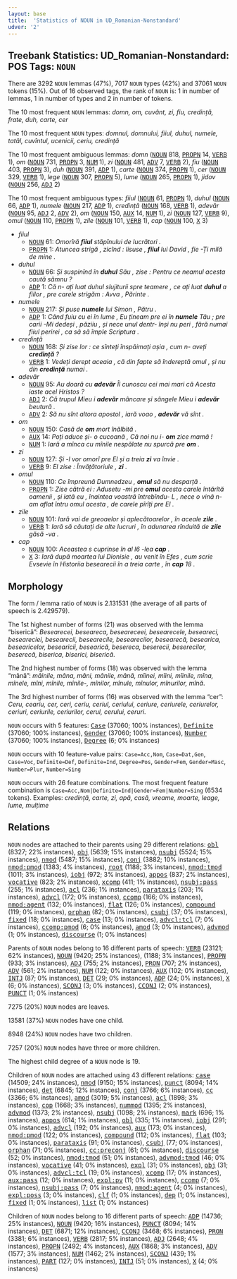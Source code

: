 ```yaml
---
layout: base
title:  'Statistics of NOUN in UD_Romanian-Nonstandard'
udver: '2'
---
```


## Treebank Statistics: UD_Romanian-Nonstandard: POS Tags: `NOUN`

There are 3292 `NOUN` lemmas (47%), 7017 `NOUN` types (42%) and 37061 `NOUN` tokens (15%).
Out of 16 observed tags, the rank of `NOUN` is: 1 in number of lemmas, 1 in number of types and 2 in number of tokens.

The 10 most frequent `NOUN` lemmas: <em>domn, om, cuvânt, zi, fiu, credință, frate, duh, carte, cer</em>

The 10 most frequent `NOUN` types:  <em>domnul, domnului, fiiul, duhul, numele, tatăl, cuvîntul, ucenicii, ceriu, credință</em>

The 10 most frequent ambiguous lemmas: <em>domn</em> (<tt><a href="ro_nonstandard-pos-NOUN.html">NOUN</a></tt> 818, <tt><a href="ro_nonstandard-pos-PROPN.html">PROPN</a></tt> 14, <tt><a href="ro_nonstandard-pos-VERB.html">VERB</a></tt> 1), <em>om</em> (<tt><a href="ro_nonstandard-pos-NOUN.html">NOUN</a></tt> 731, <tt><a href="ro_nonstandard-pos-PROPN.html">PROPN</a></tt> 3, <tt><a href="ro_nonstandard-pos-NUM.html">NUM</a></tt> 1), <em>zi</em> (<tt><a href="ro_nonstandard-pos-NOUN.html">NOUN</a></tt> 481, <tt><a href="ro_nonstandard-pos-ADV.html">ADV</a></tt> 7, <tt><a href="ro_nonstandard-pos-VERB.html">VERB</a></tt> 2), <em>fiu</em> (<tt><a href="ro_nonstandard-pos-NOUN.html">NOUN</a></tt> 403, <tt><a href="ro_nonstandard-pos-PROPN.html">PROPN</a></tt> 3), <em>duh</em> (<tt><a href="ro_nonstandard-pos-NOUN.html">NOUN</a></tt> 391, <tt><a href="ro_nonstandard-pos-ADP.html">ADP</a></tt> 1), <em>carte</em> (<tt><a href="ro_nonstandard-pos-NOUN.html">NOUN</a></tt> 374, <tt><a href="ro_nonstandard-pos-PROPN.html">PROPN</a></tt> 1), <em>cer</em> (<tt><a href="ro_nonstandard-pos-NOUN.html">NOUN</a></tt> 329, <tt><a href="ro_nonstandard-pos-VERB.html">VERB</a></tt> 1), <em>lege</em> (<tt><a href="ro_nonstandard-pos-NOUN.html">NOUN</a></tt> 307, <tt><a href="ro_nonstandard-pos-PROPN.html">PROPN</a></tt> 5), <em>lume</em> (<tt><a href="ro_nonstandard-pos-NOUN.html">NOUN</a></tt> 265, <tt><a href="ro_nonstandard-pos-PROPN.html">PROPN</a></tt> 1), <em>jidov</em> (<tt><a href="ro_nonstandard-pos-NOUN.html">NOUN</a></tt> 256, <tt><a href="ro_nonstandard-pos-ADJ.html">ADJ</a></tt> 2)

The 10 most frequent ambiguous types:  <em>fiiul</em> (<tt><a href="ro_nonstandard-pos-NOUN.html">NOUN</a></tt> 61, <tt><a href="ro_nonstandard-pos-PROPN.html">PROPN</a></tt> 1), <em>duhul</em> (<tt><a href="ro_nonstandard-pos-NOUN.html">NOUN</a></tt> 66, <tt><a href="ro_nonstandard-pos-ADP.html">ADP</a></tt> 1), <em>numele</em> (<tt><a href="ro_nonstandard-pos-NOUN.html">NOUN</a></tt> 217, <tt><a href="ro_nonstandard-pos-ADP.html">ADP</a></tt> 1), <em>credință</em> (<tt><a href="ro_nonstandard-pos-NOUN.html">NOUN</a></tt> 168, <tt><a href="ro_nonstandard-pos-VERB.html">VERB</a></tt> 1), <em>adevăr</em> (<tt><a href="ro_nonstandard-pos-NOUN.html">NOUN</a></tt> 95, <tt><a href="ro_nonstandard-pos-ADJ.html">ADJ</a></tt> 2, <tt><a href="ro_nonstandard-pos-ADV.html">ADV</a></tt> 2), <em>om</em> (<tt><a href="ro_nonstandard-pos-NOUN.html">NOUN</a></tt> 150, <tt><a href="ro_nonstandard-pos-AUX.html">AUX</a></tt> 14, <tt><a href="ro_nonstandard-pos-NUM.html">NUM</a></tt> 1), <em>zi</em> (<tt><a href="ro_nonstandard-pos-NOUN.html">NOUN</a></tt> 127, <tt><a href="ro_nonstandard-pos-VERB.html">VERB</a></tt> 9), <em>omul</em> (<tt><a href="ro_nonstandard-pos-NOUN.html">NOUN</a></tt> 110, <tt><a href="ro_nonstandard-pos-PROPN.html">PROPN</a></tt> 1), <em>zile</em> (<tt><a href="ro_nonstandard-pos-NOUN.html">NOUN</a></tt> 101, <tt><a href="ro_nonstandard-pos-VERB.html">VERB</a></tt> 1), <em>cap</em> (<tt><a href="ro_nonstandard-pos-NOUN.html">NOUN</a></tt> 100, <tt><a href="ro_nonstandard-pos-X.html">X</a></tt> 3)


* <em>fiiul</em>
  * <tt><a href="ro_nonstandard-pos-NOUN.html">NOUN</a></tt> 61: <em>Omorîră <b>fiiul</b> stăpînului de lucrători .</em>
  * <tt><a href="ro_nonstandard-pos-PROPN.html">PROPN</a></tt> 1: <em>Atuncea strigă , zicînd : Iisuse , <b>fiiul</b> lui David , fie -Ți milă de mine .</em>
* <em>duhul</em>
  * <tt><a href="ro_nonstandard-pos-NOUN.html">NOUN</a></tt> 66: <em>Și suspinînd în <b>duhul</b> Său , zise : Pentru ce neamul acesta caută sămnu ?</em>
  * <tt><a href="ro_nonstandard-pos-ADP.html">ADP</a></tt> 1: <em>Că n- ați luat duhul slujiturii spre teamere , ce ați luat <b>duhul</b> a fiilor , pre carele strigăm : Avva , Părinte .</em>
* <em>numele</em>
  * <tt><a href="ro_nonstandard-pos-NOUN.html">NOUN</a></tt> 217: <em>Și puse <b>numele</b> lui Simon , Pătru .</em>
  * <tt><a href="ro_nonstandard-pos-ADP.html">ADP</a></tt> 1: <em>Când fuiu cu ei în lume , Eu țineam pre ei în <b>numele</b> Tău ; pre carii -Mi dedeși , păziiu , și nece unul dentr- înși nu peri , fără numai fiiul perirei , ca să să împle Scriptura .</em>
* <em>credință</em>
  * <tt><a href="ro_nonstandard-pos-NOUN.html">NOUN</a></tt> 168: <em>Și zise lor : ce sînteți înspăimați așia , cum n- aveți <b>credință</b> ?</em>
  * <tt><a href="ro_nonstandard-pos-VERB.html">VERB</a></tt> 1: <em>Vedeți derept aceaia , că din fapte să îndereptă omul , și nu din <b>credință</b> numai .</em>
* <em>adevăr</em>
  * <tt><a href="ro_nonstandard-pos-NOUN.html">NOUN</a></tt> 95: <em>Au doară cu <b>adevăr</b> Îl cunoscu cei mai mari că Acesta iaste acel Hristos ?</em>
  * <tt><a href="ro_nonstandard-pos-ADJ.html">ADJ</a></tt> 2: <em>Că trupul Mieu i <b>adevăr</b> mâncare și sângele Mieu i <b>adevăr</b> beutură .</em>
  * <tt><a href="ro_nonstandard-pos-ADV.html">ADV</a></tt> 2: <em>Să nu sînt altora apostol , iară voao , <b>adevăr</b> vă sînt .</em>
* <em>om</em>
  * <tt><a href="ro_nonstandard-pos-NOUN.html">NOUN</a></tt> 150: <em>Casă de <b>om</b> mort înălbită .</em>
  * <tt><a href="ro_nonstandard-pos-AUX.html">AUX</a></tt> 14: <em>Poți aduce și- o cucoană , Că noi nu i- <b>om</b> zice mamă !</em>
  * <tt><a href="ro_nonstandard-pos-NUM.html">NUM</a></tt> 1: <em>Iară a mînca cu mînile nespălate nu spurcă pre <b>om</b> .</em>
* <em>zi</em>
  * <tt><a href="ro_nonstandard-pos-NOUN.html">NOUN</a></tt> 127: <em>Şi -l vor omorî pre El și a treia <b>zi</b> va învie .</em>
  * <tt><a href="ro_nonstandard-pos-VERB.html">VERB</a></tt> 9: <em>El zise : Învățătoriule , <b>zi</b> .</em>
* <em>omul</em>
  * <tt><a href="ro_nonstandard-pos-NOUN.html">NOUN</a></tt> 110: <em>Ce împreună Dumnedzeu , <b>omul</b> să nu desparță .</em>
  * <tt><a href="ro_nonstandard-pos-PROPN.html">PROPN</a></tt> 1: <em>Zisе cătră ei : Adusetu -mi pre <b>omul</b> acesta carele întărîtă oamenii , și iată eu , înaintea voastră întrebîndu- L , nece o vină n- am aflat întru omul acesta , dе carele pîrîți pre Еl .</em>
* <em>zile</em>
  * <tt><a href="ro_nonstandard-pos-NOUN.html">NOUN</a></tt> 101: <em>Iară vai de greoaelor și aplecătoarelor , în aceale <b>zile</b> .</em>
  * <tt><a href="ro_nonstandard-pos-VERB.html">VERB</a></tt> 1: <em>Iară să căutați de alte lucruri , în adunarea rînduită de <b>zile</b> găsă -va .</em>
* <em>cap</em>
  * <tt><a href="ro_nonstandard-pos-NOUN.html">NOUN</a></tt> 100: <em>Aceastea s cuprinse în al l6 -lea <b>cap</b> .</em>
  * <tt><a href="ro_nonstandard-pos-X.html">X</a></tt> 3: <em>Iară după moartea lui Dionisie , au venit în Efes , cum scrie Evsevie în Historiia besearecii în a treia carte , în <b>cap</b> 18 .</em>

## Morphology

The form / lemma ratio of `NOUN` is 2.131531 (the average of all parts of speech is 2.429579).

The 1st highest number of forms (21) was observed with the lemma “biserică”: <em>Besearecei, beseareca, beseareceei, besearecele, beseareci, beseareciei, besearecii, besearecile, besearecilor, besearecă, besearica, besearicelor, besearicii, besearică, besereca, beserecii, beserecilor, beserecă, biserica, biserici, biserică</em>.

The 2nd highest number of forms (18) was observed with the lemma “mână”: <em>mâinile, mâna, mâni, mânile, mână, mîinei, mîini, mîinile, mîna, mînele, mîni, mînile, mînile-, mînilor, mînule, mînulor, mînurilor, mînă</em>.

The 3rd highest number of forms (16) was observed with the lemma “cer”: <em>Ceru, ceariu, cer, ceri, ceriu, ceriul, ceriului, ceriure, ceriurele, ceriurelor, ceriuri, ceriurile, ceriurilor, cerul, cerului, ceruri</em>.

`NOUN` occurs with 5 features: <tt><a href="ro_nonstandard-feat-Case.html">Case</a></tt> (37060; 100% instances), <tt><a href="ro_nonstandard-feat-Definite.html">Definite</a></tt> (37060; 100% instances), <tt><a href="ro_nonstandard-feat-Gender.html">Gender</a></tt> (37060; 100% instances), <tt><a href="ro_nonstandard-feat-Number.html">Number</a></tt> (37060; 100% instances), <tt><a href="ro_nonstandard-feat-Degree.html">Degree</a></tt> (6; 0% instances)

`NOUN` occurs with 10 feature-value pairs: `Case=Acc,Nom`, `Case=Dat,Gen`, `Case=Voc`, `Definite=Def`, `Definite=Ind`, `Degree=Pos`, `Gender=Fem`, `Gender=Masc`, `Number=Plur`, `Number=Sing`

`NOUN` occurs with 26 feature combinations.
The most frequent feature combination is `Case=Acc,Nom|Definite=Ind|Gender=Fem|Number=Sing` (6534 tokens).
Examples: <em>credință, carte, zi, apă, casă, vreame, moarte, leage, lume, mulțime</em>


## Relations

`NOUN` nodes are attached to their parents using 29 different relations: <tt><a href="ro_nonstandard-dep-obl.html">obl</a></tt> (8327; 22% instances), <tt><a href="ro_nonstandard-dep-obj.html">obj</a></tt> (5639; 15% instances), <tt><a href="ro_nonstandard-dep-nsubj.html">nsubj</a></tt> (5524; 15% instances), <tt><a href="ro_nonstandard-dep-nmod.html">nmod</a></tt> (5487; 15% instances), <tt><a href="ro_nonstandard-dep-conj.html">conj</a></tt> (3882; 10% instances), <tt><a href="ro_nonstandard-dep-nmod-pmod.html">nmod:pmod</a></tt> (1383; 4% instances), <tt><a href="ro_nonstandard-dep-root.html">root</a></tt> (1188; 3% instances), <tt><a href="ro_nonstandard-dep-nmod-tmod.html">nmod:tmod</a></tt> (1011; 3% instances), <tt><a href="ro_nonstandard-dep-iobj.html">iobj</a></tt> (972; 3% instances), <tt><a href="ro_nonstandard-dep-appos.html">appos</a></tt> (837; 2% instances), <tt><a href="ro_nonstandard-dep-vocative.html">vocative</a></tt> (823; 2% instances), <tt><a href="ro_nonstandard-dep-xcomp.html">xcomp</a></tt> (411; 1% instances), <tt><a href="ro_nonstandard-dep-nsubj-pass.html">nsubj:pass</a></tt> (255; 1% instances), <tt><a href="ro_nonstandard-dep-acl.html">acl</a></tt> (236; 1% instances), <tt><a href="ro_nonstandard-dep-parataxis.html">parataxis</a></tt> (203; 1% instances), <tt><a href="ro_nonstandard-dep-advcl.html">advcl</a></tt> (172; 0% instances), <tt><a href="ro_nonstandard-dep-ccomp.html">ccomp</a></tt> (166; 0% instances), <tt><a href="ro_nonstandard-dep-nmod-agent.html">nmod:agent</a></tt> (132; 0% instances), <tt><a href="ro_nonstandard-dep-flat.html">flat</a></tt> (126; 0% instances), <tt><a href="ro_nonstandard-dep-compound.html">compound</a></tt> (119; 0% instances), <tt><a href="ro_nonstandard-dep-orphan.html">orphan</a></tt> (82; 0% instances), <tt><a href="ro_nonstandard-dep-csubj.html">csubj</a></tt> (37; 0% instances), <tt><a href="ro_nonstandard-dep-fixed.html">fixed</a></tt> (18; 0% instances), <tt><a href="ro_nonstandard-dep-case.html">case</a></tt> (13; 0% instances), <tt><a href="ro_nonstandard-dep-advcl-tcl.html">advcl:tcl</a></tt> (7; 0% instances), <tt><a href="ro_nonstandard-dep-ccomp-pmod.html">ccomp:pmod</a></tt> (6; 0% instances), <tt><a href="ro_nonstandard-dep-amod.html">amod</a></tt> (3; 0% instances), <tt><a href="ro_nonstandard-dep-advmod.html">advmod</a></tt> (1; 0% instances), <tt><a href="ro_nonstandard-dep-discourse.html">discourse</a></tt> (1; 0% instances)

Parents of `NOUN` nodes belong to 16 different parts of speech: <tt><a href="ro_nonstandard-pos-VERB.html">VERB</a></tt> (23121; 62% instances), <tt><a href="ro_nonstandard-pos-NOUN.html">NOUN</a></tt> (9420; 25% instances),  (1188; 3% instances), <tt><a href="ro_nonstandard-pos-PROPN.html">PROPN</a></tt> (933; 3% instances), <tt><a href="ro_nonstandard-pos-ADJ.html">ADJ</a></tt> (755; 2% instances), <tt><a href="ro_nonstandard-pos-PRON.html">PRON</a></tt> (707; 2% instances), <tt><a href="ro_nonstandard-pos-ADV.html">ADV</a></tt> (561; 2% instances), <tt><a href="ro_nonstandard-pos-NUM.html">NUM</a></tt> (122; 0% instances), <tt><a href="ro_nonstandard-pos-AUX.html">AUX</a></tt> (102; 0% instances), <tt><a href="ro_nonstandard-pos-INTJ.html">INTJ</a></tt> (87; 0% instances), <tt><a href="ro_nonstandard-pos-DET.html">DET</a></tt> (29; 0% instances), <tt><a href="ro_nonstandard-pos-ADP.html">ADP</a></tt> (24; 0% instances), <tt><a href="ro_nonstandard-pos-X.html">X</a></tt> (6; 0% instances), <tt><a href="ro_nonstandard-pos-SCONJ.html">SCONJ</a></tt> (3; 0% instances), <tt><a href="ro_nonstandard-pos-CCONJ.html">CCONJ</a></tt> (2; 0% instances), <tt><a href="ro_nonstandard-pos-PUNCT.html">PUNCT</a></tt> (1; 0% instances)

7275 (20%) `NOUN` nodes are leaves.

13581 (37%) `NOUN` nodes have one child.

8948 (24%) `NOUN` nodes have two children.

7257 (20%) `NOUN` nodes have three or more children.

The highest child degree of a `NOUN` node is 19.

Children of `NOUN` nodes are attached using 43 different relations: <tt><a href="ro_nonstandard-dep-case.html">case</a></tt> (14509; 24% instances), <tt><a href="ro_nonstandard-dep-nmod.html">nmod</a></tt> (9150; 15% instances), <tt><a href="ro_nonstandard-dep-punct.html">punct</a></tt> (8094; 14% instances), <tt><a href="ro_nonstandard-dep-det.html">det</a></tt> (6845; 12% instances), <tt><a href="ro_nonstandard-dep-conj.html">conj</a></tt> (3766; 6% instances), <tt><a href="ro_nonstandard-dep-cc.html">cc</a></tt> (3366; 6% instances), <tt><a href="ro_nonstandard-dep-amod.html">amod</a></tt> (3019; 5% instances), <tt><a href="ro_nonstandard-dep-acl.html">acl</a></tt> (1898; 3% instances), <tt><a href="ro_nonstandard-dep-cop.html">cop</a></tt> (1668; 3% instances), <tt><a href="ro_nonstandard-dep-nummod.html">nummod</a></tt> (1395; 2% instances), <tt><a href="ro_nonstandard-dep-advmod.html">advmod</a></tt> (1373; 2% instances), <tt><a href="ro_nonstandard-dep-nsubj.html">nsubj</a></tt> (1098; 2% instances), <tt><a href="ro_nonstandard-dep-mark.html">mark</a></tt> (696; 1% instances), <tt><a href="ro_nonstandard-dep-appos.html">appos</a></tt> (614; 1% instances), <tt><a href="ro_nonstandard-dep-obl.html">obl</a></tt> (335; 1% instances), <tt><a href="ro_nonstandard-dep-iobj.html">iobj</a></tt> (291; 0% instances), <tt><a href="ro_nonstandard-dep-advcl.html">advcl</a></tt> (192; 0% instances), <tt><a href="ro_nonstandard-dep-aux.html">aux</a></tt> (173; 0% instances), <tt><a href="ro_nonstandard-dep-nmod-pmod.html">nmod:pmod</a></tt> (122; 0% instances), <tt><a href="ro_nonstandard-dep-compound.html">compound</a></tt> (112; 0% instances), <tt><a href="ro_nonstandard-dep-flat.html">flat</a></tt> (103; 0% instances), <tt><a href="ro_nonstandard-dep-parataxis.html">parataxis</a></tt> (91; 0% instances), <tt><a href="ro_nonstandard-dep-csubj.html">csubj</a></tt> (77; 0% instances), <tt><a href="ro_nonstandard-dep-orphan.html">orphan</a></tt> (71; 0% instances), <tt><a href="ro_nonstandard-dep-cc-preconj.html">cc:preconj</a></tt> (61; 0% instances), <tt><a href="ro_nonstandard-dep-discourse.html">discourse</a></tt> (52; 0% instances), <tt><a href="ro_nonstandard-dep-nmod-tmod.html">nmod:tmod</a></tt> (51; 0% instances), <tt><a href="ro_nonstandard-dep-advmod-tmod.html">advmod:tmod</a></tt> (46; 0% instances), <tt><a href="ro_nonstandard-dep-vocative.html">vocative</a></tt> (41; 0% instances), <tt><a href="ro_nonstandard-dep-expl.html">expl</a></tt> (31; 0% instances), <tt><a href="ro_nonstandard-dep-obj.html">obj</a></tt> (31; 0% instances), <tt><a href="ro_nonstandard-dep-advcl-tcl.html">advcl:tcl</a></tt> (19; 0% instances), <tt><a href="ro_nonstandard-dep-xcomp.html">xcomp</a></tt> (17; 0% instances), <tt><a href="ro_nonstandard-dep-aux-pass.html">aux:pass</a></tt> (12; 0% instances), <tt><a href="ro_nonstandard-dep-expl-pv.html">expl:pv</a></tt> (11; 0% instances), <tt><a href="ro_nonstandard-dep-ccomp.html">ccomp</a></tt> (7; 0% instances), <tt><a href="ro_nonstandard-dep-nsubj-pass.html">nsubj:pass</a></tt> (7; 0% instances), <tt><a href="ro_nonstandard-dep-nmod-agent.html">nmod:agent</a></tt> (4; 0% instances), <tt><a href="ro_nonstandard-dep-expl-poss.html">expl:poss</a></tt> (3; 0% instances), <tt><a href="ro_nonstandard-dep-clf.html">clf</a></tt> (1; 0% instances), <tt><a href="ro_nonstandard-dep-dep.html">dep</a></tt> (1; 0% instances), <tt><a href="ro_nonstandard-dep-fixed.html">fixed</a></tt> (1; 0% instances), <tt><a href="ro_nonstandard-dep-list.html">list</a></tt> (1; 0% instances)

Children of `NOUN` nodes belong to 16 different parts of speech: <tt><a href="ro_nonstandard-pos-ADP.html">ADP</a></tt> (14736; 25% instances), <tt><a href="ro_nonstandard-pos-NOUN.html">NOUN</a></tt> (9420; 16% instances), <tt><a href="ro_nonstandard-pos-PUNCT.html">PUNCT</a></tt> (8094; 14% instances), <tt><a href="ro_nonstandard-pos-DET.html">DET</a></tt> (6871; 12% instances), <tt><a href="ro_nonstandard-pos-CCONJ.html">CCONJ</a></tt> (3468; 6% instances), <tt><a href="ro_nonstandard-pos-PRON.html">PRON</a></tt> (3381; 6% instances), <tt><a href="ro_nonstandard-pos-VERB.html">VERB</a></tt> (2817; 5% instances), <tt><a href="ro_nonstandard-pos-ADJ.html">ADJ</a></tt> (2648; 4% instances), <tt><a href="ro_nonstandard-pos-PROPN.html">PROPN</a></tt> (2492; 4% instances), <tt><a href="ro_nonstandard-pos-AUX.html">AUX</a></tt> (1868; 3% instances), <tt><a href="ro_nonstandard-pos-ADV.html">ADV</a></tt> (1577; 3% instances), <tt><a href="ro_nonstandard-pos-NUM.html">NUM</a></tt> (1462; 2% instances), <tt><a href="ro_nonstandard-pos-SCONJ.html">SCONJ</a></tt> (439; 1% instances), <tt><a href="ro_nonstandard-pos-PART.html">PART</a></tt> (127; 0% instances), <tt><a href="ro_nonstandard-pos-INTJ.html">INTJ</a></tt> (51; 0% instances), <tt><a href="ro_nonstandard-pos-X.html">X</a></tt> (4; 0% instances)

